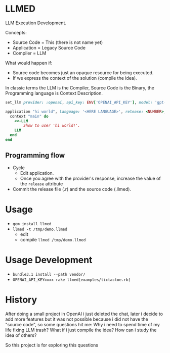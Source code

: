 # LLMED

LLM Execution Development.

Concepts:
* Source Code = This (there is not name yet)
* Application = Legacy Source Code
* Compiler = LLM

What would happen if:
* Source code becomes just an opaque resource for being executed.
* If we express the context of the solution (compile the idea).

In classic terms the LLM is the Compiler, Source Code is the Binary, the Programming language is Context Description.

```ruby
set_llm provider: :openai, api_key: ENV['OPENAI_API_KEY'], model: 'gpt-4o'

application "hi world", language: '<HERE LANGUAGE>', release: <NUMBER>, output_file: "<HERE NAME>.ollmed" do
  context "main" do
    <<-LLM
        Show to user 'hi world!'.
    LLM
  end
end
```

## Programming flow

* Cycle
  * Edit application.
  * Once you agree with the provider's response, increase the value of the `release` attribute
* Commit the release file (.r<number>) and the source code (.llmed).

# Usage

* `gem install llmed`
* `llmed -t /tmp/demo.llmed`
  * edit
  * compile `llmed /tmp/demo.llmed`

# Usage Development

* `bundle3.1 install --path vendor/`
* `OPENAI_API_KEY=xxx rake llmed[examples/tictactoe.rb]`

# History

After doing a small project in OpenAI i just deleted the chat,
later i decide to add more features but it was not possible
because i did not have the "source code", so some questions hit me:
Why i need to spend time of my life fixing LLM trash?
What if i just compile the idea?
How can i study the idea of others?

So this project is for exploring this questions

